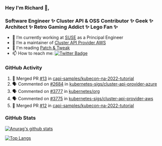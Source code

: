 ### Hey I'm Richard 👋, 

<h3 align="left">Software Engineer ✨ Cluster API & OSS Contributor ✨ Geek ✨ Architect ✨ Retro Gaming Addict ✨ Lego Fan ✨</h3>

- 🔭 I’m currently working at [SUSE](https://www.suse.com/) as a Principal Engineer
- 👯 I’m a maintainer of [Cluster API Provider AWS](https://github.com/kubernetes-sigs/cluster-api-provider-aws)
- 💬 I'm reading [Patch & Tweak](https://bjooks.com/products/patch-tweak-exploring-modular-synthesis)
- 📫 How to reach me: [![Twitter Badge](https://img.shields.io/badge/-@fruit_case-00acee?style=flat&logo=Twitter&logoColor=white)](https://twitter.com/intent/follow?screen_name=fruit_case "Follow on Twitter")

### GitHub Activity 

<!--START_SECTION:activity-->
1. 🎉 Merged PR [#13](https://github.com/capi-samples/kubecon-na-2022-tutorial/pull/13) in [capi-samples/kubecon-na-2022-tutorial](https://github.com/capi-samples/kubecon-na-2022-tutorial)
2. 🗣 Commented on [#2684](https://github.com/kubernetes-sigs/cluster-api-provider-azure/issues/2684) in [kubernetes-sigs/cluster-api-provider-azure](https://github.com/kubernetes-sigs/cluster-api-provider-azure)
3. 🗣 Commented on [#3777](https://github.com/kubernetes/org/issues/3777) in [kubernetes/org](https://github.com/kubernetes/org)
4. 🗣 Commented on [#3775](https://github.com/kubernetes-sigs/cluster-api-provider-aws/issues/3775) in [kubernetes-sigs/cluster-api-provider-aws](https://github.com/kubernetes-sigs/cluster-api-provider-aws)
5. 🎉 Merged PR [#12](https://github.com/capi-samples/kubecon-na-2022-tutorial/pull/12) in [capi-samples/kubecon-na-2022-tutorial](https://github.com/capi-samples/kubecon-na-2022-tutorial)
<!--END_SECTION:activity-->

### GitHub Stats

[![Anurag's github stats](https://github-readme-stats.vercel.app/api?username=richardcase&count_private=true&show_icons=true)](https://github.com/anuraghazra/github-readme-stats)

[![Top Langs](https://github-readme-stats.vercel.app/api/top-langs/?username=richardcase&hide=html&layout=compact)](https://github.com/anuraghazra/github-readme-stats)
